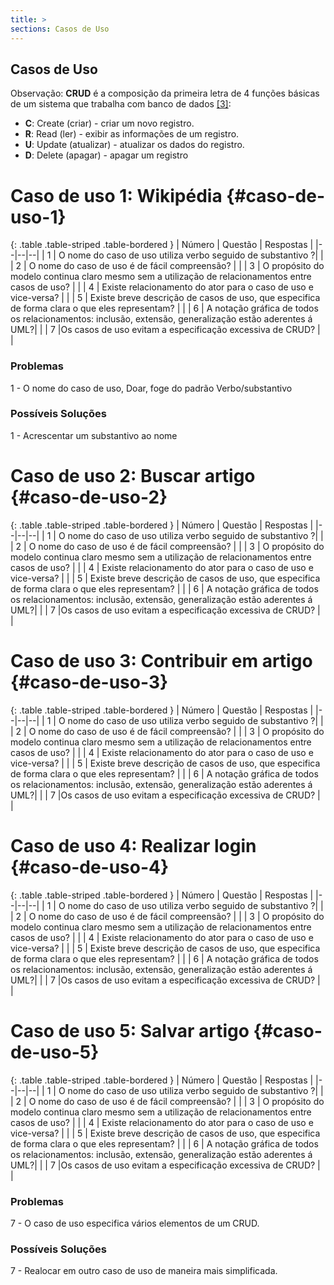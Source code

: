 ```yaml
---
title: >
sections: Casos de Uso
---
```


<h2 id="casos-de-uso" class="section-title">Casos de Uso</h2>

Observação: **CRUD** é a composição da primeira letra de 4 funções básicas de um sistema que trabalha com banco de dados [[3]](#label3):

* **C**: Create (criar) - criar um novo registro.
* **R**: Read (ler) - exibir as informações de um registro.
* **U**: Update (atualizar) - atualizar os dados do registro.
* **D**: Delete (apagar) - apagar um registro

# Caso de uso 1: Wikipédia {#caso-de-uso-1}

<div class="table-responsive">

{: .table .table-striped .table-bordered }
| Número | Questão | Respostas |
|--|--|--|
| 1 | O nome do caso de uso utiliza verbo seguido de substantivo ?| <i class="fa fa-times fa-lg" style="color: red"></i> |
| 2 | O nome do caso de uso é de fácil compreensão? | <i class="fa fa-check fa-lg"></i> |
| 3 | O propósito do modelo continua claro mesmo sem a utilização de relacionamentos entre casos de uso? | <i class="fa fa-check fa-lg"></i> |
| 4 | Existe relacionamento do ator para o caso de uso e vice-versa? | <i class="fa fa-check fa-lg"></i> |
| 5 | Existe breve descrição de casos de uso, que especifica de forma clara o que eles representam? |<i class="fa fa-check fa-lg"></i>  |
| 6 | A notação gráfica de todos os relacionamentos: inclusão, extensão, generalização estão aderentes á UML?| <i class="fa fa-check fa-lg"></i> |
| 7 |Os casos de uso evitam a especificação excessiva de CRUD? |<i class="fa fa-check fa-lg"></i>   |

</div>

### Problemas

1 -  O nome do caso de uso, Doar, foge do padrão Verbo/substantivo

### Possíveis Soluções

1 - Acrescentar um substantivo ao nome

# Caso de uso 2: Buscar artigo {#caso-de-uso-2}

<div class="table-responsive">

{: .table .table-striped .table-bordered }
| Número | Questão | Respostas |
|--|--|--|
| 1 | O nome do caso de uso utiliza verbo seguido de substantivo ?|<i class="fa fa-check fa-lg"></i>  |
| 2 | O nome do caso de uso é de fácil compreensão? | <i class="fa fa-check fa-lg"></i> |
| 3 | O propósito do modelo continua claro mesmo sem a utilização de relacionamentos entre casos de uso? | <i class="fa fa-check fa-lg"></i> |
| 4 | Existe relacionamento do ator para o caso de uso e vice-versa? | <i class="fa fa-check fa-lg"></i> |
| 5 | Existe breve descrição de casos de uso, que especifica de forma clara o que eles representam? |<i class="fa fa-check fa-lg"></i>  |
| 6 | A notação gráfica de todos os relacionamentos: inclusão, extensão, generalização estão aderentes á UML?| <i class="fa fa-check fa-lg"></i> |
| 7 |Os casos de uso evitam a especificação excessiva de CRUD? |<i class="fa fa-check fa-lg"></i>   |

</div>

# Caso de uso 3: Contribuir em artigo {#caso-de-uso-3}

<div class="table-responsive">

{: .table .table-striped .table-bordered }
| Número | Questão | Respostas |
|--|--|--|
| 1 | O nome do caso de uso utiliza verbo seguido de substantivo ?|<i class="fa fa-check fa-lg"></i>  |
| 2 | O nome do caso de uso é de fácil compreensão? | <i class="fa fa-check fa-lg"></i> |
| 3 | O propósito do modelo continua claro mesmo sem a utilização de relacionamentos entre casos de uso? | <i class="fa fa-check fa-lg"></i> |
| 4 | Existe relacionamento do ator para o caso de uso e vice-versa? | <i class="fa fa-check fa-lg"></i> |
| 5 | Existe breve descrição de casos de uso, que especifica de forma clara o que eles representam? |<i class="fa fa-check fa-lg"></i>  |
| 6 | A notação gráfica de todos os relacionamentos: inclusão, extensão, generalização estão aderentes á UML?| <i class="fa fa-check fa-lg"></i> |
| 7 |Os casos de uso evitam a especificação excessiva de CRUD? |<i class="fa fa-check fa-lg"></i>   |

</div>

# Caso de uso 4: Realizar login {#caso-de-uso-4}

<div class="table-responsive">

{: .table .table-striped .table-bordered }
| Número | Questão | Respostas |
|--|--|--|
| 1 | O nome do caso de uso utiliza verbo seguido de substantivo ?|<i class="fa fa-check fa-lg"></i>  |
| 2 | O nome do caso de uso é de fácil compreensão? | <i class="fa fa-check fa-lg"></i> |
| 3 | O propósito do modelo continua claro mesmo sem a utilização de relacionamentos entre casos de uso? | <i class="fa fa-check fa-lg"></i> |
| 4 | Existe relacionamento do ator para o caso de uso e vice-versa? | <i class="fa fa-check fa-lg"></i> |
| 5 | Existe breve descrição de casos de uso, que especifica de forma clara o que eles representam? |<i class="fa fa-check fa-lg"></i>  |
| 6 | A notação gráfica de todos os relacionamentos: inclusão, extensão, generalização estão aderentes á UML?| <i class="fa fa-check fa-lg"></i> |
| 7 |Os casos de uso evitam a especificação excessiva de CRUD? | <i class="fa fa-check fa-lg"></i> |

</div>

# Caso de uso 5: Salvar artigo {#caso-de-uso-5}

<div class="table-responsive">

{: .table .table-striped .table-bordered }
| Número | Questão | Respostas |
|--|--|--|
| 1 | O nome do caso de uso utiliza verbo seguido de substantivo ?|<i class="fa fa-check fa-lg"></i>  |
| 2 | O nome do caso de uso é de fácil compreensão? | <i class="fa fa-check fa-lg"></i> |
| 3 | O propósito do modelo continua claro mesmo sem a utilização de relacionamentos entre casos de uso? | <i class="fa fa-check fa-lg"></i> |
| 4 | Existe relacionamento do ator para o caso de uso e vice-versa? | <i class="fa fa-check fa-lg"></i> |
| 5 | Existe breve descrição de casos de uso, que especifica de forma clara o que eles representam? |<i class="fa fa-check fa-lg"></i>  |
| 6 | A notação gráfica de todos os relacionamentos: inclusão, extensão, generalização estão aderentes á UML?| <i class="fa fa-check fa-lg"></i> |
| 7 |Os casos de uso evitam a especificação excessiva de CRUD? |<i class="fa fa-times fa-lg" style="color: red"></i>  |

</div>

### Problemas

7 -  O caso de uso especifica vários elementos de um CRUD.

### Possíveis Soluções

7 - Realocar em outro caso de uso de maneira mais simplificada.